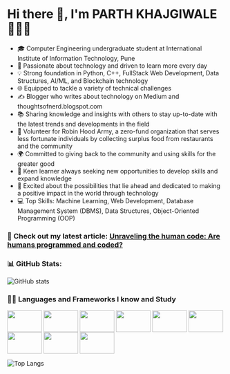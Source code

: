 # Hi there 👋, I'm PARTH KHAJGIWALE 👩🏻‍💻
- 🎓 Computer Engineering undergraduate student at International Institute of Information Technology, Pune
- 🚀 Passionate about technology and driven to learn more every day
- 💡 Strong foundation in Python, C++, FullStack Web Development, Data Structures, AI/ML, and Blockchain technology
-  🌐 Equipped to tackle a variety of technical challenges
- ✍️ Blogger who writes about technology on Medium and thoughtsofnerd.blogspot.com
- 📚 Sharing knowledge and insights with others to stay up-to-date with the latest trends and developments in the field
- 💪 Volunteer for Robin Hood Army, a zero-fund organization that serves less fortunate individuals by collecting surplus food from restaurants and the community
- 🌍 Committed to giving back to the community and using skills for the greater good
- 🌱 Keen learner always seeking new opportunities to develop skills and expand knowledge
- 🌟 Excited about the possibilities that lie ahead and dedicated to making a positive impact in the world through technology
- 💻 Top Skills: Machine Learning, Web Development, Database Management System (DBMS), Data Structures, Object-Oriented Programming (OOP)

### 📝 Check out my latest article: [Unraveling the human code: Are humans programmed and coded?](https://timesofindia.indiatimes.com/readersblog/thoughtsofnerd/unraveling-the-human-code-are-humans-programmed-and-coded-55190/)

### 📊 GitHub Stats: 
 
![GitHub stats](https://github-readme-stats.vercel.app/api?username=parthkhajgiwale&show_icons=true&theme=dark)

### 👨‍💻 Languages and Frameworks I know and Study

<img align="center" height="50px" width="80px" src="https://img.shields.io/badge/-A8B9CC?logo=C&logoColor=white"> <img align="center" height="50px" width="80px" src="https://img.shields.io/badge/-00599C?logo=cplusplus&logoColor=white"> <img align="center" height="50px" width="80px" src="https://img.shields.io/badge/-E34F26?logo=html5&logoColor=white"> <img align="center" height="50px" width="80px" src="https://img.shields.io/badge/-1572B6?logo=css3&logoColor=white"> <img align="center" height="50px" width="80px" src="https://img.shields.io/badge/-F7DF1E?logo=javascript&logoColor=white"> <img align="center" height="50px" width="80px" src="https://img.shields.io/badge/-4479A1?logo=mysql&logoColor=white"> <img align="center" height="50px" width="80px" src="https://img.shields.io/badge/-777BB4?logo=php&logoColor=white"> <img align="center" height="50px" width="80px" src="https://img.shields.io/badge/-000000?logo=flask&logoColor=white"> <img align="center" height="50px" width="80px" src="https://img.shields.io/badge/-3776AB?logo=python&logoColor=white"> 

![Top Langs](https://github-readme-stats.vercel.app/api/top-langs/?username=parthkhajgiwale&layout=compact&theme=dark) 
